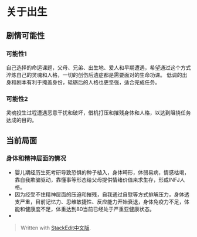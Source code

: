 # 关于出生
## 剧情可能性
### 可能性1
自己选择的命运课题，父母、兄弟、出生地、爱人和早期遭遇，希望通过这个方式淬炼自己的灵魂和人格，一切的创伤后遗症都是需要面对的生命功课。
低调的出身和剧本有利于掩盖身份，砥砺后的人格也更坚强，适合完成任务。
### 可能性2
灵魂投生过程遭遇恶意干扰和破坏，借机打压和摧残身体和人格，以达到阻挠任务达成的目的。

## 当前局面
### 身体和精神层面的情况
- 婴儿期经历生死考研导致恐惧的种子植入，身体畸形，体弱易病，情感枯竭，靠自我欺骗驱动，靠懂事等形态给父母提供情绪价值来求生存，形成INFJ人格。
- 因为经受不住精神层面的压迫和摧残，自我通过自慰等方式排解压力，身体透支严重，目前记忆力、思维敏捷性、反应能力开始衰退，身体免疫力不足，体能和健康度不足，体重达到80当前已经处于严重亚健康状态。
- 

> Written with [StackEdit中文版](https://stackedit.cn/).
<!--stackedit_data:
eyJoaXN0b3J5IjpbLTQ1ODcxNzc3Nl19
-->
